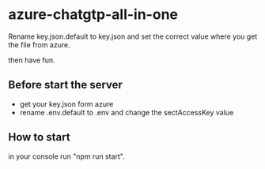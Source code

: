 # azure-chatgtp-all-in-one

Rename key.json.default to key.json and set the correct value where you get the file from azure.

then have fun.

## Before start the server
 - get your key.json form azure
 - rename .env.default to .env and change the sectAccessKey value

## How to start

in your console run "npm run start".
